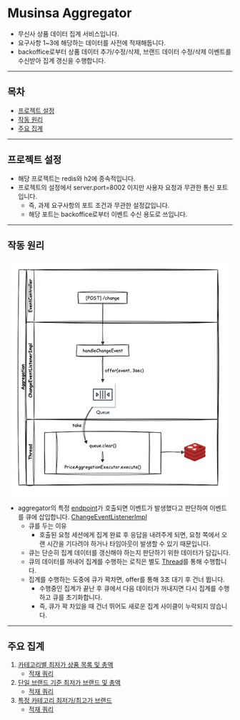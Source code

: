 # Musinsa Aggregator
- 무신사 상품 데이터 집계 서비스입니다.
- 요구사항 1~3에 해당하는 데이터를 사전에 적재해둡니다.
- backoffice로부터 상품 데이터 추가/수정/삭제, 브랜드 데이터 수정/삭제 이벤트를 수신받아 집계 갱신을 수행합니다.

--- 

## 목차
- [프로젝트 설정](#프로젝트-설정)
- [작동 원리](#작동-원리)
- [주요 집계](#주요-집계)

---

## 프로젝트 설정
- 해당 프로젝트는 redis와 h2에 종속적입니다.
- 프로젝트의 설정에서 server.port=8002 이지만 사용자 요청과 무관한 통신 포트입니다.
  - 즉, 과제 요구사항의 포트 조건과 무관한 설정값입니다.
  - 해당 포트는 backoffice로부터 이벤트 수신 용도로 쓰입니다.

---

## 작동 원리
<img src="../images/aggregator.drawio.png">

- aggregator의 특정 [endpoint](src/main/java/com/devh/project/musinsa/aggregator/controller/EventController.java#L18-L23)가 호출되면 이벤트가 발생했다고 판단하여 이벤트를 큐에 삽입합니다. [ChangeEventListenerImpl](src/main/java/com/devh/project/musinsa/aggregator/listener/ChangeEventListenerImpl.java#L34-L38)
  - 큐를 두는 이유
    - 호출된 요청 세션에게 집계 완료 후 응답을 내려주게 되면, 요청 쪽에서 오랜 시간을 기다려야 하거나 타임아웃이 발생할 수 있기 때문입니다.
  - 큐는 단순히 집계 데이터를 갱신해야 하는지 판단하기 위한 데이터가 담깁니다.
  - 큐의 데이터를 꺼내어 집계를 수행하는 로직은 별도 [Thread](src/main/java/com/devh/project/musinsa/aggregator/listener/ChangeEventListenerImpl.java#L22-L30)를 통해 수행합니다.
  - 집계를 수행하는 도중에 큐가 꽉차면, offer를 통해 3초 대기 후 건너 뜁니다.
    - 수행중인 집계가 끝난 후 큐에서 다음 데이터가 꺼내지면 다시 집계를 수행하고 큐를 초기화합니다.
    - 즉, 큐가 꽉 차있을 때 건너 뛰어도 새로운 집계 사이클이 누락되지 않습니다.
---

## 주요 집계
1. [카테고리별 최저가 상품 목록 및 총액](src/main/java/com/devh/project/musinsa/aggregator/executor/PriceAggregationExecutor.java#L47-L53)
    - [적재 쿼리](src/main/java/com/devh/project/musinsa/aggregator/domain/item/repository/ItemRepository.java#L70-L92)
2. [단일 브랜드 기준 최저가 브랜드 및 총액](src/main/java/com/devh/project/musinsa/aggregator/executor/PriceAggregationExecutor.java#L55-L82)
    - [적재 쿼리](../aggregator/src/main/java/com/devh/project/musinsa/aggregator/domain/item/repository/ItemRepository.java#L94-L109)
3. [특정 카테고리 최저가/최고가 브랜드](src/main/java/com/devh/project/musinsa/aggregator/executor/PriceAggregationExecutor.java#L84-L93)
    - [적재 쿼리](../aggregator/src/main/java/com/devh/project/musinsa/aggregator/domain/item/repository/ItemRepository.java#L15-L68)
